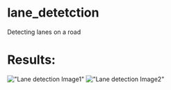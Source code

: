 # lane_detetction

Detecting lanes on a road 

# Results:
!["Lane detection Image1"](https://gogs.mines.edu/sb_pereceptron/lane_detetction/src/master/lane_detection.png)
!["Lane detection Image2"](https://gogs.mines.edu/sb_pereceptron/lane_detetction/src/master/lane_detection1.png)
